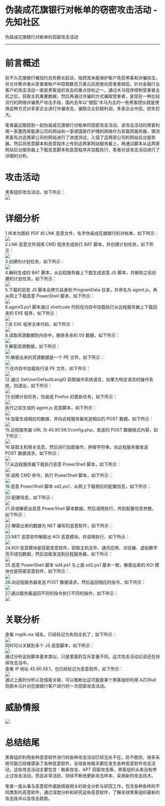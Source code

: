 

# 伪装成花旗银行对帐单的窃密攻击活动 - 先知社区

伪装成花旗银行对帐单的窃密攻击活动

- - -

# 前言概述

前不久花旗银行被纽约总检察长起诉，指控其未能保护客户免受黑客和诈骗攻击，并允许欺诈者从受害者帐户中窃取数百万美元后拒绝向受害者赔偿，针对金融行业客户的攻击活动一直是黑客组织攻击的重点目标之一，通过木马程序控制受害者主机之后，窃取主机重要数据，然后再通过诈骗的方式骗取受害者，是现在一种比较流行的网络诈骗黑产攻击手段，国内去年以“银狐”木马为主的一些黑客团伙就是使用这种方式对多家企业进行诈骗攻击，骗取企业巨额利润，多家企业中招，损失巨大。

笔者最近跟踪到一起伪装成花旗银行对帐单的窃密攻击活动，该攻击活动的黑客利用一家墨西哥能源公司的网站和一家德国医疗护理的网络作为其载荷服务器，猜测黑客先对这两家公司的网站进行了渗透测试，入侵了这两家公司的网站后台服务器，然后将恶意脚本和恶意程序上传到这两家网站服务器上，再通过脚本从这两家网站后台服务器上下载恶意脚本和恶意程序并加载执行，笔者对该攻击活动进行了详细的分析。

# 攻击活动

黑客组织攻击活动，如下所示：  
[![](assets/1708920360-989cc3f03795b7349c29d0cf2dd4216a.png)](https://xzfile.aliyuncs.com/media/upload/picture/20240213213414-945a9bdc-ca74-1.png)

# 详细分析

1.样本为图标 PDF 的 LNK 恶意文件，名字伪装成花旗银行的对帐单，如下所示：  
[![](assets/1708920360-8bb70336bcf7fcba534dca642d52d430.png)](https://xzfile.aliyuncs.com/media/upload/picture/20240213213454-ac23c982-ca74-1.png)  
2.LNK 恶意文件调用 CMD 程序生成执行 BAT 脚本，并创建计划任务，如下所示：  
[![](assets/1708920360-5d6ebaba78ceed244a07525fb47c0340.png)](https://xzfile.aliyuncs.com/media/upload/picture/20240213213520-bb2e30a2-ca74-1.png)  
3.创建的计划任务，如下所示：  
[![](assets/1708920360-badf1072d205f04ac90bc8dbf27e4765.png)](https://xzfile.aliyuncs.com/media/upload/picture/20240213213542-c8dbbf94-ca74-1.png)  
4.解码生成的 BAT 脚本，从远程服务器上下载生成恶意 JS 脚本，并删除之前创建的计划任务，如下所示：  
[![](assets/1708920360-2585c75f5449565e6bde96ed1882d1b7.png)](https://xzfile.aliyuncs.com/media/upload/picture/20240213213609-d8e58de8-ca74-1.png)  
5.下载的恶意 JS 脚本会拷贝自身到 ProgramData 目录，并命名为 agent.js，再从网上下载恶意 PowerShell 脚本，如下所示：  
[![](assets/1708920360-6c74a90d6a3006ce85184a8692d37e3f.png)](https://xzfile.aliyuncs.com/media/upload/picture/20240213213635-e7e99e10-ca74-1.png)  
6.agent3.ps1 脚本通过 shellcode 代码在内存中加载执行从远程服务器上下载回来的 EXE 程序，如下所示：  
[![](assets/1708920360-61e576c4efda436a2b3728cb2cb4059d.png)](https://xzfile.aliyuncs.com/media/upload/picture/20240213213702-f8837f0c-ca74-1.png)  
7.该 EXE 程序主体代码，如下所示：  
[![](assets/1708920360-47f295602112121d5f3d2be2a52d3a9a.png)](https://xzfile.aliyuncs.com/media/upload/picture/20240213213741-0fc46ec4-ca75-1.png)  
8.读取资源数据到内存中，删除多余的 00 数据，如下所示：  
[![](assets/1708920360-0d59de61ac1508baa68f386500a23845.png)](https://xzfile.aliyuncs.com/media/upload/picture/20240213213808-1f8f0b7a-ca75-1.png)  
9.解密资源数据，如下所示：  
[![](assets/1708920360-f645c75cbde8921a068f54f61129995c.png)](https://xzfile.aliyuncs.com/media/upload/picture/20240213213829-2c1c2b02-ca75-1.png)  
10.解密出来的资源数据是一个 PE 文件，如下所示：  
[![](assets/1708920360-96497fd4754c1e7adbbb9fccad6bd626.png)](https://xzfile.aliyuncs.com/media/upload/picture/20240213213853-3a37b404-ca75-1.png)  
11.在内存中加载执行该 PE 文件，如下所示：  
[![](assets/1708920360-e935ebe70f1835a62424f138fe9f3eb1.png)](https://xzfile.aliyuncs.com/media/upload/picture/20240213213917-48ecc192-ca75-1.png)  
12.通过 GetUserDefaultLangID 获取操作系统语言，如果为特定语言的操作系统，则退出，如下所示：  
[![](assets/1708920360-2decc6bacec5afa6df2e6f0799861b70.png)](https://xzfile.aliyuncs.com/media/upload/picture/20240213213940-569fc24e-ca75-1.png)  
13.创建计划任务，伪装成 Firefox 的更新任务，如下所示：  
[![](assets/1708920360-1a11b5f8d49d67626837cf537b9a9da1.png)](https://xzfile.aliyuncs.com/media/upload/picture/20240213214005-6590689e-ca75-1.png)  
执行之前生成的 agent.js 恶意脚本，如下所示：  
[![](assets/1708920360-fb2f13dfbc8db26ea403c15b24c6ecb1.png)](https://xzfile.aliyuncs.com/media/upload/picture/20240213214034-765ddce2-ca75-1.png)  
14.加密生成相应的数据，并向远程服务器发送相应的 POST 数据，如下所示：  
[![](assets/1708920360-dcec229d37b05467e5aec3961bde3c85.png)](https://xzfile.aliyuncs.com/media/upload/picture/20240213214103-87cd6be6-ca75-1.png)  
15.远程服务器 URL 为 45.90.58.1/config.php，发送的 POST 数据格式内容，如下所示：  
[![](assets/1708920360-e3e3481aa355223ef9a6c7566f5b9d84.png)](https://xzfile.aliyuncs.com/media/upload/picture/20240213214308-d26950ac-ca75-1.png)  
16.获取主机相关信息，然后进行加密操作，拼接字符串，向远程服务器发送 POST 数据请求，如下所示：  
[![](assets/1708920360-3d7e86c0283125d279a1b2ae4f954045.png)](https://xzfile.aliyuncs.com/media/upload/picture/20240213214337-e3d20d3e-ca75-1.png)  
17.从远程服务器下载执行恶意 PowerShell 脚本，如下所示：  
[![](assets/1708920360-cc8387d05fca7e925f1e6a22a6984a3c.png)](https://xzfile.aliyuncs.com/media/upload/picture/20240213214403-f2ef1460-ca75-1.png)  
18.调用 CMD 命令，执行 PowerShell 脚本，如下所示：  
[![](assets/1708920360-fda08ecb18c623830e3161794be51345.png)](https://xzfile.aliyuncs.com/media/upload/picture/20240213214429-02c6bb9a-ca76-1.png)  
19.恶意 PowerShell 脚本 sd2.ps1，从网上下载相应的配置信息，如下所示：  
[![](assets/1708920360-e9f744508ccf035c56c491b72f3ee652.png)](https://xzfile.aliyuncs.com/media/upload/picture/20240213214458-14086afc-ca76-1.png)  
20.配置信息，如下所示：  
[![](assets/1708920360-ac31e0733943ebec31c1257a232b1cff.png)](https://xzfile.aliyuncs.com/media/upload/picture/20240213214522-220a3b80-ca76-1.png)  
21.异或解密出恶意 PowerShell 脚本数据，然后调用执行，传到配置信息参数，如下所示：  
[![](assets/1708920360-5d7a58d092d07a07bd76bedc0c58dafc.png)](https://xzfile.aliyuncs.com/media/upload/picture/20240213214551-33a9cb30-ca76-1.png)  
22.解密出来的数据为 NET 编写的恶意软件，如下所示：  
[![](assets/1708920360-c8e9e63cefe5a3a00184580a3202c47f.png)](https://xzfile.aliyuncs.com/media/upload/picture/20240213214614-417802cc-ca76-1.png)  
23.NET 恶意软件解密出 KOI 恶意模块，并调用执行，如下所示：  
[![](assets/1708920360-570e3868ee486113649436575682e3eb.png)](https://xzfile.aliyuncs.com/media/upload/picture/20240213214641-51501a7c-ca76-1.png)  
24.KOI 恶意模块是窃密恶意软件，窃取主机文件、通讯应用、浏览器、虚拟数字货币钱包数据，然后加密发送到远程服务器，如下所示：  
[![](assets/1708920360-d2b11dbc36d2226c4d64c2a6e3f72318.png)](https://xzfile.aliyuncs.com/media/upload/picture/20240213214705-5f709bae-ca76-1.png)  
25.恶意 PowerShell 脚本 sd4.ps1 与上面 sd2.ps1 基本一致，解密出来的 KOI 模块也是窃密恶意软件，如下所示：  
[![](assets/1708920360-5b1b3b657ddabcd98e6bfb645269ba36.png)](https://xzfile.aliyuncs.com/media/upload/picture/20240213214728-6d9eec9e-ca76-1.png)  
26.向远程服务器发送 POST 数据请求，然后返回相应的指令，如下所示：  
[![](assets/1708920360-d00d458697c6d280837777906a288124.png)](https://xzfile.aliyuncs.com/media/upload/picture/20240213214803-8229ab54-ca76-1.png)  
27.通过服务器返回不同的指令执行不同的操作，如下所示：  
[![](assets/1708920360-edd50e007afce69f5e79edf93034bf50.png)](https://xzfile.aliyuncs.com/media/upload/picture/20240213214829-91903c8e-ca76-1.png)

# 关联分析

查看 nrgtik.mx 域名，已经标记为失陷主机了，如下所示：  
[![](assets/1708920360-59df1f868709b781f5a9fc162cc602bd.png)](https://xzfile.aliyuncs.com/media/upload/picture/20240213214908-a8b2ef1a-ca76-1.png)  
同时可以关联到多个 JS 恶意脚本，如下所示：  
[![](assets/1708920360-2ba88086f00647f6b85fb2d9b2e105dc.png)](https://xzfile.aliyuncs.com/media/upload/picture/20240213214935-b93471ec-ca76-1.png)  
通过分析这些脚本基本类似，只是里面的互斥变量不同，这次攻击活动应该还在持续攻击当中。  
查看 IP 地址 45.90.58.1，也已经标记为恶意软件，如下所示：  
[![](assets/1708920360-5bdb878a424a2797c67da5ce3e225df3.png)](https://xzfile.aliyuncs.com/media/upload/picture/20240213215002-c93e445a-ca76-1.png)  
通过上面的分析以及情报关联，可以推断出这可能是某个黑客组织利用 AZORult 窃密木马针对花旗银行客户进行的一次窃密攻击活动。

# 威胁情报

[![](assets/1708920360-948bd8a4d8a40c5d983113dd33057697.png)](https://xzfile.aliyuncs.com/media/upload/picture/20240213215035-dc959c24-ca76-1.png)

# 总结结尾

黑客组织利用各种恶意软件进行的各种攻击活动已经无处不在，防不胜防，很多系统可能已经被感染了各种恶意软件，全球各地每天都在发生各种恶意软件攻击活动，这些攻击活动主要包含：勒索攻击、APT 窃密攻击等，黑客组织从来没有停止过攻击活动，而且非常活跃，持续不断地更新攻击样本，采用新的攻击技术。

笔者一直从事与恶意软件威胁情报相关的安全分析与研究工作，包含各种各样的不同类型的恶意软件，通过深度分析和研究这些恶意软件，了解全球黑客组织最新的攻击技术以及攻击趋势。
